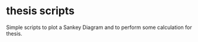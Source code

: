 # thesis scripts

Simple scripts to plot a Sankey Diagram and to perform some calculation for thesis.
